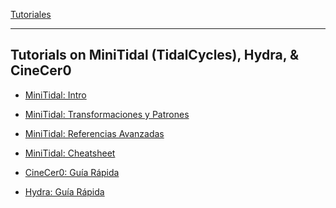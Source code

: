 
[Tutoriales](../README.md)    

-------------------------------------------------------------------------------  

## Tutorials on MiniTidal (TidalCycles), Hydra, & CineCer0

+ [MiniTidal: Intro](MiniTidal-Intro.md)

+ [MiniTidal: Transformaciones y Patrones](MiniTidal-TranformPatterns.md)

+ [MiniTidal: Referencias Avanzadas](MiniTidal-AdvanceReferences.md)

+ [MiniTidal: Cheatsheet](MiniTidal-Cheatsheet.md)

+ [CineCer0: Guía Rápida](CineCer0-Cheatsheet.md)

+ [Hydra: Guía Rápida](Hydra-Cheatsheet.md)

<!-- + [CineCer0: Intro](CineCer0-Intro.md)

+ [CineCer0: Animated parameters](CineCer0-AnimatedParameters.md)

+ [CineCer0: Advance References](CineCer0-AdvanceReferences.md)

+ [Hydra: Intro](Hydra-Intro.md)

+ [Hydra: Modulators](Hydra-Modulators.md)

+ [Hydra: Importing Video, Images, and Camera Feed](Hydra-VidImgCam.md)

+ [Hydra: Advance References](Hydra-AdvanceReferences.md) -->
